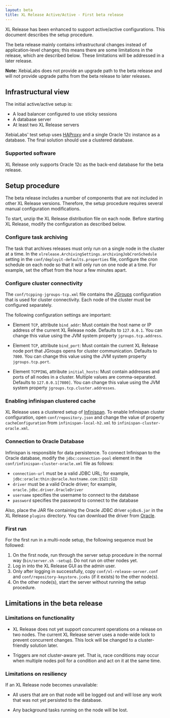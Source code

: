 ```yaml
---
layout: beta
title: XL Release Active/Active - First beta release
---
```


XL Release has been enhanced to support active/active configurations. This document describes the setup procedure.

The beta release mainly contains infrastructural changes instead of application-level changes; this means there are some limitations in the release, which are described below. These limitations will be addressed in a later release.

**Note:** XebiaLabs does not provide an upgrade path to the beta release and will not provide upgrade paths from the beta release to later releases.

## Infrastructural view

The initial active/active setup is:

* A load balancer configured to use sticky sessions
* A database server
* At least two XL Release servers

XebiaLabs' test setup uses [HAProxy](http://www.haproxy.org/) and a single Oracle 12c instance as a database. The final solution should use a clustered database.

### Supported software

XL Release only supports Oracle 12c as the back-end database for the beta release.

## Setup procedure

The beta release includes a number of components that are not included in other XL Release versions. Therefore, the setup procedure requires several manual configuration modifications.

To start, unzip the XL Release distribution file on each node. Before starting XL Release, modify the configuration as described below.

### Configure task archiving

The task that archives releases must only run on a single node in the cluster at a time. In the `xlrelease.ArchivingSettings.archivingJobCronSchedule` setting in the `conf/deployit-defaults.properties` file, configure the cron schedule on each node so that it will only run on one node at a time. For example, set the offset from the hour a few minutes apart.

### Configure cluster connectivity

The `conf/tcpping-jgroups-tcp.xml` file contains the [JGroups](http://www.jgroups.org/) configuration that is used for cluster connectivity. Each node of the cluster must be configured separately.

The following configuration settings are important:

* Element `TCP`, attribute `bind_addr`: Must contain the host name or IP address of the current XL Release node. Defaults to `127.0.0.1`. You can change this value using the JVM system property `jgroups.tcp.address`. 

* Element `TCP`, attribute `bind_port`: Must contain the current XL Release node port that JGroups opens for cluster communication. Defaults to `7800`. You can change this value using the JVM system property `jgroups.tcp.port`.

* Element `TCPPING`, attribute `initial_hosts`: Must contain addresses and ports of all nodes in a cluster. Multiple values are comma-separated. Defaults to `127.0.0.1[7800]`. You can change this value using the JVM system property `jgroups.tcp.cluster.addresses`.

### Enabling infinispan clustered cache

XL Release uses a clustered setup of [Infinispan](http://infinispan.org/). To enable Infinispan cluster configuration, open `conf/repository.json` and change the value of property `cacheConfiguration` from `infinispan-local-h2.xml` to `infinispan-cluster-oracle.xml`.

### Connection to Oracle Database

Infinispan is responsible for data persistence. To connect Infinispan to the Oracle database, modify the `jdbc:connection-pool` element in the `conf/infinispan-cluster-oracle.xml` file as follows:

* `connection-url` must be a valid JDBC URL; for example, `jdbc:oracle:thin:@oracle.hostname.com:1521:SID`
* `driver` must be a valid Oracle driver; for example, `oracle.jdbc.driver.OracleDriver`
* `username` specifies the username to connect to the database
* `password` specifies the password to connect to the database

Also, place the JAR file containing the Oracle JDBC driver `ojdbc6.jar` in the XL Release `plugins` directory. You can download the driver from [Oracle](http://www.oracle.com/technetwork/database/features/jdbc/jdbc-drivers-12c-download-1958347.html).

### First run

For the first run in a multi-node setup, the following sequence must be followed:

1. On the first node, run through the server setup procedure in the normal way (`bin/server.sh -setup`). Do not run on other nodes yet.
1. Log in into the XL Release GUI as the admin user.
1. Only after logging in successfully, copy `conf/xl-release-server.conf` and `conf/repository-keystore.jceks` (if it exists) to the other node(s).
1. On the other node(s), start the server without running the setup procedure.

## Limitations in the beta release

### Limitations on functionality

* XL Release does not yet support concurrent operations on a release on two nodes. The current XL Release server uses a node-wide lock to prevent concurrent changes. This lock will be changed to a cluster-friendly solution later.

* Triggers are not cluster-aware yet. That is, race conditions may occur when multiple nodes poll for a condition and act on it at the same time.

### Limitations on resiliency

If an XL Release node becomes unavailable:

* All users that are on that node will be logged out and will lose any work that was not yet persisted to the database.

* Any background tasks running on the node will be lost.
